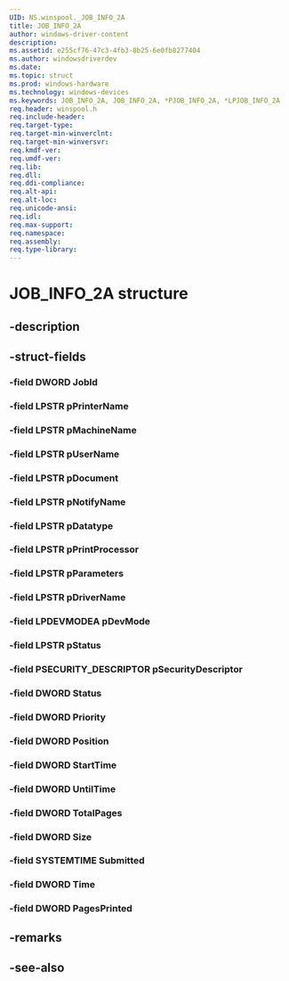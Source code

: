```yaml
---
UID: NS.winspool._JOB_INFO_2A
title: JOB_INFO_2A
author: windows-driver-content
description: 
ms.assetid: e255cf76-47c3-4fb3-8b25-6e0fb8277404
ms.author: windowsdriverdev
ms.date: 
ms.topic: struct
ms.prod: windows-hardware
ms.technology: windows-devices
ms.keywords: JOB_INFO_2A, JOB_INFO_2A, *PJOB_INFO_2A, *LPJOB_INFO_2A
req.header: winspool.h
req.include-header:
req.target-type:
req.target-min-winverclnt:
req.target-min-winversvr:
req.kmdf-ver:
req.umdf-ver:
req.lib:
req.dll:
req.ddi-compliance:
req.alt-api:
req.alt-loc:
req.unicode-ansi:
req.idl:
req.max-support:
req.namespace:
req.assembly:
req.type-library:
---
```


# JOB_INFO_2A structure

## -description



## -struct-fields

### -field DWORD JobId			
 	
### -field LPSTR pPrinterName			
 	
### -field LPSTR pMachineName			
 	
### -field LPSTR pUserName			
 	
### -field LPSTR pDocument			
 	
### -field LPSTR pNotifyName			
 	
### -field LPSTR pDatatype			
 	
### -field LPSTR pPrintProcessor			
 	
### -field LPSTR pParameters			
 	
### -field LPSTR pDriverName			
 	
### -field LPDEVMODEA pDevMode			
 	
### -field LPSTR pStatus			
 	
### -field PSECURITY_DESCRIPTOR pSecurityDescriptor			
 	
### -field DWORD Status			
 	
### -field DWORD Priority			
 	
### -field DWORD Position			
 	
### -field DWORD StartTime			
 	
### -field DWORD UntilTime			
 	
### -field DWORD TotalPages			
 	
### -field DWORD Size			
 	
### -field SYSTEMTIME Submitted			
 	
### -field DWORD Time			
 	
### -field DWORD PagesPrinted			
 	
## -remarks

## -see-also